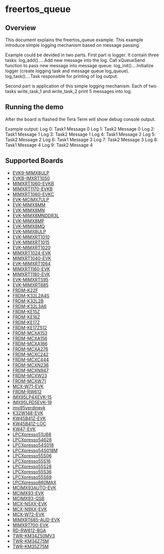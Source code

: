 # freertos_queue

## Overview

This document explains the freertos_queue example. This example introduce simple logging mechanism
based on message passing.

Example could be devided in two parts. First part is logger. It contain three tasks:
log_add().....Add new message into the log. Call xQueueSend function to pass new message into
              message queue.
log_init()....Initialize logger (create logging task and message queue log_queue).
log_task()....Task responsible for printing of log output.

Second part is application of this simple logging mechanism. Each of two tasks write_task_1 and
write_task_2 print 5 messages into log.


## Running the demo
After the board is flashed the Tera Term will show debug console output.

Example output:
Log 0: Task1 Message 0
Log 1: Task2 Message 0
Log 2: Task1 Message 1
Log 3: Task2 Message 1
Log 4: Task1 Message 2
Log 5: Task2 Message 2
Log 6: Task1 Message 3
Log 7: Task2 Message 3
Log 8: Task1 Message 4
Log 9: Task2 Message 4

## Supported Boards
- [EVK9-MIMX8ULP](../../_boards/evk9mimx8ulp/freertos_examples/freertos_queue/example_board_readme.md)
- [EVKB-IMXRT1050](../../_boards/evkbimxrt1050/freertos_examples/freertos_queue/example_board_readme.md)
- [MIMXRT1060-EVKB](../../_boards/evkbmimxrt1060/freertos_examples/freertos_queue/example_board_readme.md)
- [MIMXRT1170-EVKB](../../_boards/evkbmimxrt1170/freertos_examples/freertos_queue/example_board_readme.md)
- [MIMXRT1060-EVKC](../../_boards/evkcmimxrt1060/freertos_examples/freertos_queue/example_board_readme.md)
- [EVK-MCIMX7ULP](../../_boards/evkmcimx7ulp/freertos_examples/freertos_queue/example_board_readme.md)
- [EVK-MIMX8MM](../../_boards/evkmimx8mm/freertos_examples/freertos_queue/example_board_readme.md)
- [EVK-MIMX8MN](../../_boards/evkmimx8mn/freertos_examples/freertos_queue/example_board_readme.md)
- [EVK-MIMX8MNDDR3L](../../_boards/evkmimx8mnddr3l/freertos_examples/freertos_queue/example_board_readme.md)
- [EVK-MIMX8MP](../../_boards/evkmimx8mp/freertos_examples/freertos_queue/example_board_readme.md)
- [EVK-MIMX8MQ](../../_boards/evkmimx8mq/freertos_examples/freertos_queue/example_board_readme.md)
- [EVK-MIMX8ULP](../../_boards/evkmimx8ulp/freertos_examples/freertos_queue/example_board_readme.md)
- [EVK-MIMXRT1010](../../_boards/evkmimxrt1010/freertos_examples/freertos_queue/example_board_readme.md)
- [EVK-MIMXRT1015](../../_boards/evkmimxrt1015/freertos_examples/freertos_queue/example_board_readme.md)
- [EVK-MIMXRT1020](../../_boards/evkmimxrt1020/freertos_examples/freertos_queue/example_board_readme.md)
- [MIMXRT1024-EVK](../../_boards/evkmimxrt1024/freertos_examples/freertos_queue/example_board_readme.md)
- [MIMXRT1040-EVK](../../_boards/evkmimxrt1040/freertos_examples/freertos_queue/example_board_readme.md)
- [EVK-MIMXRT1064](../../_boards/evkmimxrt1064/freertos_examples/freertos_queue/example_board_readme.md)
- [MIMXRT1160-EVK](../../_boards/evkmimxrt1160/freertos_examples/freertos_queue/example_board_readme.md)
- [MIMXRT1180-EVK](../../_boards/evkmimxrt1180/freertos_examples/freertos_queue/example_board_readme.md)
- [EVK-MIMXRT595](../../_boards/evkmimxrt595/freertos_examples/freertos_queue/example_board_readme.md)
- [EVK-MIMXRT685](../../_boards/evkmimxrt685/freertos_examples/freertos_queue/example_board_readme.md)
- [FRDM-K22F](../../_boards/frdmk22f/freertos_examples/freertos_queue/example_board_readme.md)
- [FRDM-K32L2A4S](../../_boards/frdmk32l2a4s/freertos_examples/freertos_queue/example_board_readme.md)
- [FRDM-K32L2B](../../_boards/frdmk32l2b/freertos_examples/freertos_queue/example_board_readme.md)
- [FRDM-K32L3A6](../../_boards/frdmk32l3a6/freertos_examples/freertos_queue/example_board_readme.md)
- [FRDM-KE15Z](../../_boards/frdmke15z/freertos_examples/freertos_queue/example_board_readme.md)
- [FRDM-KE16Z](../../_boards/frdmke16z/freertos_examples/freertos_queue/example_board_readme.md)
- [FRDM-KE17Z](../../_boards/frdmke17z/freertos_examples/freertos_queue/example_board_readme.md)
- [FRDM-KE17Z512](../../_boards/frdmke17z512/freertos_examples/freertos_queue/example_board_readme.md)
- [FRDM-MCXA153](../../_boards/frdmmcxa153/freertos_examples/freertos_queue/example_board_readme.md)
- [FRDM-MCXA156](../../_boards/frdmmcxa156/freertos_examples/freertos_queue/example_board_readme.md)
- [FRDM-MCXA166](../../_boards/frdmmcxa166/freertos_examples/freertos_queue/example_board_readme.md)
- [FRDM-MCXA276](../../_boards/frdmmcxa276/freertos_examples/freertos_queue/example_board_readme.md)
- [FRDM-MCXC242](../../_boards/frdmmcxc242/freertos_examples/freertos_queue/example_board_readme.md)
- [FRDM-MCXC444](../../_boards/frdmmcxc444/freertos_examples/freertos_queue/example_board_readme.md)
- [FRDM-MCXN236](../../_boards/frdmmcxn236/freertos_examples/freertos_queue/example_board_readme.md)
- [FRDM-MCXN947](../../_boards/frdmmcxn947/freertos_examples/freertos_queue/example_board_readme.md)
- [FRDM-MCXW23](../../_boards/frdmmcxw23/freertos_examples/freertos_queue/example_board_readme.md)
- [FRDM-MCXW71](../../_boards/frdmmcxw71/freertos_examples/freertos_queue/example_board_readme.md)
- [MCX-W71-EVK](../../_boards/mcxw71evk/freertos_examples/freertos_queue/example_board_readme.md)
- [FRDM-RW612](../../_boards/frdmrw612/freertos_examples/freertos_queue/example_board_readme.md)
- [IMX95LP4XEVK-15](../../_boards/imx95lp4xevk15/freertos_examples/freertos_queue/example_board_readme.md)
- [IMX95LPD5EVK-19](../../_boards/imx95lpd5evk19/freertos_examples/freertos_queue/example_board_readme.md)
- [imx95verdinevk](../../_boards/imx95verdinevk/freertos_examples/freertos_queue/example_board_readme.md)
- [K32W148-EVK](../../_boards/k32w148evk/freertos_examples/freertos_queue/example_board_readme.md)
- [KW45B41Z-EVK](../../_boards/kw45b41zevk/freertos_examples/freertos_queue/example_board_readme.md)
- [KW45B41Z-LOC](../../_boards/kw45b41zloc/freertos_examples/freertos_queue/example_board_readme.md)
- [KW47-EVK](../../_boards/kw47evk/freertos_examples/freertos_queue/example_board_readme.md)
- [LPCXpresso51U68](../../_boards/lpcxpresso51u68/freertos_examples/freertos_queue/example_board_readme.md)
- [LPCXpresso54628](../../_boards/lpcxpresso54628/freertos_examples/freertos_queue/example_board_readme.md)
- [LPCXpresso54S018](../../_boards/lpcxpresso54s018/freertos_examples/freertos_queue/example_board_readme.md)
- [LPCXpresso54S018M](../../_boards/lpcxpresso54s018m/freertos_examples/freertos_queue/example_board_readme.md)
- [LPCXpresso55S06](../../_boards/lpcxpresso55s06/freertos_examples/freertos_queue/example_board_readme.md)
- [LPCXpresso55S16](../../_boards/lpcxpresso55s16/freertos_examples/freertos_queue/example_board_readme.md)
- [LPCXpresso55S28](../../_boards/lpcxpresso55s28/freertos_examples/freertos_queue/example_board_readme.md)
- [LPCXpresso55S36](../../_boards/lpcxpresso55s36/freertos_examples/freertos_queue/example_board_readme.md)
- [LPCXpresso55S69](../../_boards/lpcxpresso55s69/freertos_examples/freertos_queue/example_board_readme.md)
- [LPCXpresso860MAX](../../_boards/lpcxpresso860max/freertos_examples/freertos_queue/example_board_readme.md)
- [MCIMX93AUTO-EVK](../../_boards/mcimx93autoevk/freertos_examples/freertos_queue/example_board_readme.md)
- [MCIMX93-EVK](../../_boards/mcimx93evk/freertos_examples/freertos_queue/example_board_readme.md)
- [MCIMX93-QSB](../../_boards/mcimx93qsb/freertos_examples/freertos_queue/example_board_readme.md)
- [MCX-N5XX-EVK](../../_boards/mcxn5xxevk/freertos_examples/freertos_queue/example_board_readme.md)
- [MCX-N9XX-EVK](../../_boards/mcxn9xxevk/freertos_examples/freertos_queue/example_board_readme.md)
- [MCX-W72-EVK](../../_boards/mcxw72evk/freertos_examples/freertos_queue/example_board_readme.md)
- [MIMXRT685-AUD-EVK](../../_boards/mimxrt685audevk/freertos_examples/freertos_queue/example_board_readme.md)
- [MIMXRT700-EVK](../../_boards/mimxrt700evk/freertos_examples/freertos_queue/example_board_readme.md)
- [RD-RW612-BGA](../../_boards/rdrw612bga/freertos_examples/freertos_queue/example_board_readme.md)
- [TWR-KM34Z50MV3](../../_boards/twrkm34z50mv3/freertos_examples/freertos_queue/example_board_readme.md)
- [TWR-KM34Z75M](../../_boards/twrkm34z75m/freertos_examples/freertos_queue/example_board_readme.md)
- [TWR-KM35Z75M](../../_boards/twrkm35z75m/freertos_examples/freertos_queue/example_board_readme.md)
